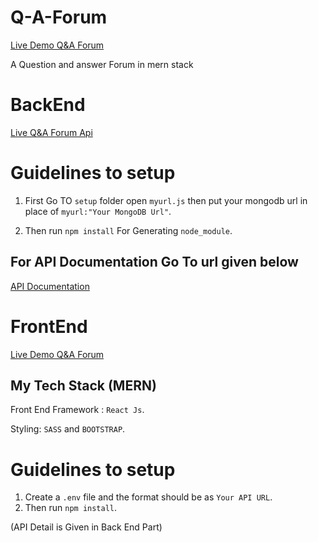 # Q-A-Forum

[Live Demo Q&A Forum](https://peaceful-neumann-a8c020.netlify.app/)

A Question and answer Forum in mern stack
# BackEnd</br>
[Live Q&A Forum Api](https://anuragstackoverflowclone.herokuapp.com/)

# Guidelines to setup
1. First Go TO `setup` folder open `myurl.js` then put your mongodb url in place of `myurl:"Your MongoDB Url"`.

2. Then run `npm install` For Generating `node_module`.

## For API Documentation Go To url given below

[API Documentation](https://docs.google.com/document/d/1ESruHOlyD1jnv8TnB_XiDqXJ7lnpH0jfGkDQHdtsc2I/edit?usp=sharing)


# FrontEnd</br>
[Live Demo Q&A Forum](https://peaceful-neumann-a8c020.netlify.app/)
## My Tech Stack (MERN)


Front End Framework : `React Js`.

Styling: `SASS` and `BOOTSTRAP`.

# Guidelines to setup
1. Create a `.env` file and the format should be as `Your API URL`.
2. Then run `npm install`.

(API Detail is Given in Back End Part)

